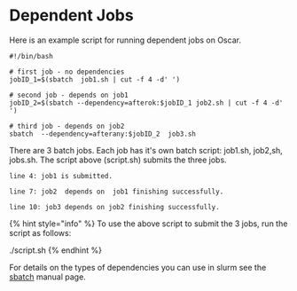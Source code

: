 # Dependent Jobs

Here is an example script for running dependent jobs on Oscar.  

```text
#!/bin/bash

# first job - no dependencies
jobID_1=$(sbatch  job1.sh | cut -f 4 -d' ')

# second job - depends on job1
jobID_2=$(sbatch --dependency=afterok:$jobID_1 job2.sh | cut -f 4 -d' ')

# third job - depends on job2
sbatch  --dependency=afterany:$jobID_2  job3.sh
```

There are 3 batch jobs.  Each job has it's own batch script:  job1.sh, job2,sh, jobs.sh.  The script above \(script.sh\)  submits the three jobs.

    line 4: job1 is submitted.

    line 7: job2  depends on  job1 finishing successfully.

    line 10: job3 depends on job2 finishing successfully.

{% hint style="info" %}
To use the  above script to submit the 3 jobs, run the script as follows:

   ./script.sh
{% endhint %}

For details on the types of dependencies you can use in slurm see the [sbatch](https://slurm.schedmd.com/sbatch.html) manual page. 

